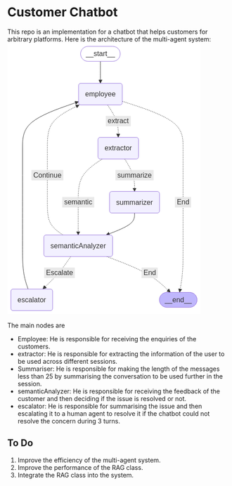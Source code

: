 # Customer Chatbot

This repo is an implementation for a chatbot that helps customers for arbitrary platforms. Here is the architecture of the multi-agent system:
<img title="multi-agent system" alt="arc" src="graph.png">

The main nodes are 

* Employee: He is responsible for receiving the enquiries of the customers.
* extractor: He is responsible for extracting the information of the user to be used across different sessions.
* Summariser: He is responsible for making the length of the messages less than 25 by summarising the conversation to be used further in the session.
* semanticAnalyzer: He is responsible for receiving the feedback of the customer and then deciding if the issue is resolved or not.
* escalator: He is responsible for summarising the issue and then escalating it to a human agent to resolve it if the chatbot could not resolve the concern during 3 turns.

## To Do
1. Improve the efficiency of the multi-agent system.
2. Improve the performance of the RAG class. 
3. Integrate the RAG class into the system.